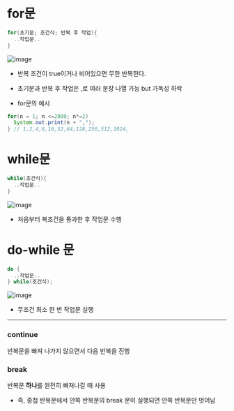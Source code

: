 # for문
```Java
for(초기문; 조건식; 반복 후 작업){
  ..작업문..
}
```
![image](https://user-images.githubusercontent.com/56028436/111151928-773cd080-85d3-11eb-8c88-b04c27f322b6.png)
- 반복 조건이 true이거나 비어있으면 무한 반복한다.
- 초기문과 반복 후 작업은 ,로 여러 문장 나열 가능 but 가독성 하락

- for문의 예시
```Java
for(n = 1; n <=2000; n*=2) 
  System.out.print(n + ",");
} // 1,2,4,8,16,32,64,128,256,512,1024,
```
# while문
```Java
while(조건식){
  ..작업문..
}
```
![image](https://user-images.githubusercontent.com/56028436/111152309-eadedd80-85d3-11eb-8a04-1359fb4c6535.png)
- 처음부터 복조건을 통과한 후 작업문 수행

# do-while 문
```Java
do {
  ..작업문..
} while(조건식);
```
![image](https://user-images.githubusercontent.com/56028436/111152438-106be700-85d4-11eb-9b04-7bb64ec211c3.png)
- 무조건 최소 한 번 작업문 실행

--------------------------
### continue
반복문을 빠져 나가지 않으면서 다음 반복을 진행 
### break
반복문 **하나**를 완전히 빠져나갈 때 사용
  - 즉, 중첩 반복문에서 안쪽 반복문의 break 문이 실행되면 안쪽 반복문만 벗어남

